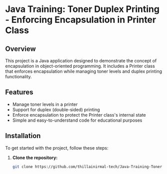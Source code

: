 # Java Training: Toner Duplex Printing - Enforcing Encapsulation in Printer Class

## Overview
This project is a Java application designed to demonstrate the concept of encapsulation in object-oriented programming. It includes a Printer class that enforces encapsulation while managing toner levels and duplex printing functionality.

## Features
- Manage toner levels in a printer
- Support for duplex (double-sided) printing
- Enforce encapsulation to protect the Printer class's internal state
- Simple and easy-to-understand code for educational purposes

## Installation
To get started with the project, follow these steps:

1. **Clone the repository:**
   ```sh
   git clone https://github.com/thillainirmal-tech/Java-Training-Toner-DuplexPrinting-EnforcingEncapsulation-in-PrinterClass.git
